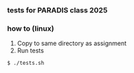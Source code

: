 ### tests for PARADIS class 2025

### how to (linux)

1. Copy to same directory as assignment
1. Run tests

```bash
$ ./tests.sh
```

